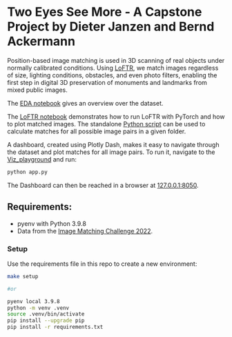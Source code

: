 # Two Eyes See More - A Capstone Project by Dieter Janzen and Bernd Ackermann

Position-based image matching is used in 3D scanning of real objects under normally calibrated conditions. Using [LoFTR](https://zju3dv.github.io/loftr/), we match images regardless of size, lighting conditions, obstacles, and even photo filters, enabling the first step in digital 3D preservation of monuments and landmarks from mixed public images.

The [EDA notebook](notebooks/EDA.ipynb) gives an overview over the dataset.

The [LoFTR notebook](models/LoFTR/LoFTR.ipynb) demonstrates how to run LoFTR with PyTorch and how to plot matched images. The standalone [Python script](models/LoFTR/LoFTR.py) can be used to calculate matches for all possible image pairs in a given folder.

A dashboard, created using Plotly Dash, makes it easy to navigate through the dataset and plot matches for all image pairs. To run it, navigate to the [Viz_playground](models/Viz_playground/) and run:
```BASH
python app.py
```
The Dashboard can then be reached in a browser at [127.0.0.1:8050](http://127.0.0.1:8050).

## Requirements:

- pyenv with Python 3.9.8
- Data from the [Image Matching Challenge 2022](https://www.kaggle.com/competitions/image-matching-challenge-2022/data).
### Setup

Use the requirements file in this repo to create a new environment:

```BASH
make setup

#or

pyenv local 3.9.8
python -m venv .venv
source .venv/bin/activate
pip install --upgrade pip
pip install -r requirements.txt
```
